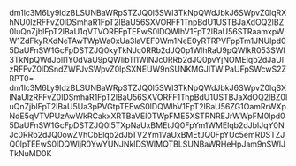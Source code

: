 dm1lc3M6Ly9ldzBLSUNBaWRpSTZJQ0l5SWl3TkNpQWdJbkJ6SWpvZ0lqRXhNU0lzRFFvZ0lDSmhaR1FpT2lBaU56SXVORFF1TnpBdU1USTBJaXdOQ2lBZ0luQnZjblFpT2lBaU1qVTVOREFpTEEwS0lDQWlhV1FpT2lBaU56STRaamxpWW1ZdFkyRXdNeTAwTWpWa0xUa3laVEF0Wm1NeE0yRTRPVFppTm1JNUlpd05DaUFnSW1GcFpDSTZJQ0kyTkNJc0RRb2dJQ0p1WlhRaU9pQWlkR053SWl3TkNpQWdJblI1Y0dVaU9pQWlibTl1WlNJc0RRb2dJQ0pvYjNOMElqb2dJaUlzRFFvZ0lDSndZWFJvSWpvZ0lpSXNEUW9nSUNKMGJITWlPaUFpSWcwS2ZRPT0=
dm1lc3M6Ly9ldzBLSUNBaWRpSTZJQ0l5SWl3TkNpQWdJbkJ6SWpvZ0lqSXlNaUlzRFFvZ0lDSmhaR1FpT2lBaU56SXVORFF1TnpBdU1USTBJaXdOQ2lBZ0luQnZjblFpT2lBaU5Ua3pPVGtpTEEwS0lDQWlhV1FpT2lBaU56ZG1OamRrWXpNdE5qVTVPUzAwWkRCakxXRTBaVEl0TWpFME5XSTRNREJrWWpFM0lpd05DaUFnSW1GcFpDSTZJQ0l5TXpNaUxBMEtJQ0FpYm1WMElqb2dJblJqY0NJc0RRb2dJQ0owZVhCbElqb2dJbTV2Ym1VaUxBMEtJQ0FpYUc5emRDSTZJQ0lpTEEwS0lDQWljR0YwYUNJNklDSWlMQTBLSUNBaWRHeHpJam9nSWlJTkNuMD0K
